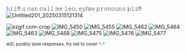 𝚑𝚒𝚒!! 𝚞 𝚌𝚊𝚗 𝚌𝚊𝚕𝚕 𝚖𝚎 𝚕𝚎𝚘, 𝚎𝚢/𝚡𝚎 𝚙𝚛𝚘𝚗𝚘𝚞𝚗𝚜 𝚙𝚕𝚣!!
![Untitled201_20250315121314](https://github.com/user-attachments/assets/b0421075-7df7-4d17-8acd-fb16ad79ca50)

![ezgif com-crop](https://github.com/user-attachments/assets/702f1ff3-6344-4991-be46-0cfbae85842e) ![IMG_5450](https://github.com/user-attachments/assets/5eb72d36-a03b-4964-9e83-676a73776fae) ![IMG_5455](https://github.com/user-attachments/assets/361159ae-d0a7-4073-9c15-466eeb0373c9) ![IMG_5462](https://github.com/user-attachments/assets/fd67e983-c64c-4e36-8595-985b8e64ffd4) ![IMG_5464](https://github.com/user-attachments/assets/d06af1f0-1c39-4939-9b1a-b28b19f2d5e3)
![IMG_5463](https://github.com/user-attachments/assets/132202be-a5ab-47c6-9b16-794bf1c5e4db)
![IMG_5468](https://github.com/user-attachments/assets/cdf48cce-85b9-4e81-89f1-d6af15ec3e31)
![IMG_5475](https://github.com/user-attachments/assets/947d61ee-bf45-4928-9a11-1463a29567fe)
![IMG_5476](https://github.com/user-attachments/assets/3f5bdff2-4fcd-4147-9b0b-1e8cb717a754)
![IMG_5477](https://github.com/user-attachments/assets/573b51df-7b18-42ff-b951-91a1c758a22f)




<sub>w2i, pssibly slow responses, try not to cover ^-^</sub>
